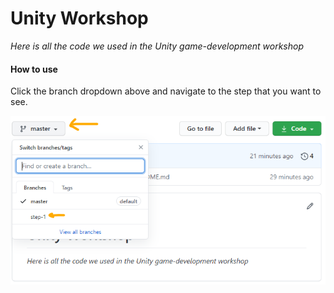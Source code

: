 # Unity Workshop
*Here is all the code we used in the Unity game-development workshop*

#### How to use
Click the branch dropdown above and navigate to the step that you want to see.

![InstructionsImage](./Images/instructions.png)